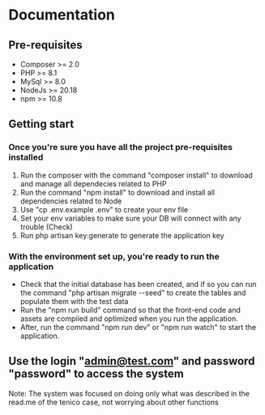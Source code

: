 # Documentation

## Pre-requisites
- Composer >= 2.0
- PHP >= 8.1
- MySql >= 8.0
- NodeJs >= 20.18
- npm >= 10.8

## Getting start

### Once you're sure you have all the project pre-requisites installed
1. Run the composer with the command "composer install" to download and manage all dependecies related to PHP
2. Run the command "npm install" to download and install all dependencies related to Node
3. Use "cp .env.example .env" to create your env file
4. Set your env variables to make sure your DB will connect with any trouble (Check)
5. Run php artisan key:generate to generate the application key

### With the environment set up, you're ready to run the application
- Check that the initial database has been created, and if so you can run the command "php artisan migrate --seed" to create the tables and populate them with the test data
- Run the "npm run build" command so that the front-end code and assets are compiled and optimized when you run the application.
- After, run the command "npm run dev" or "npm run watch" to start the application.

## Use the login "admin@test.com" and password "password" to access the system

Note: The system was focused on doing only what was described in the read.me of the tenico case, not worrying about other functions
